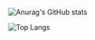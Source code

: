 ![Anurag's GitHub stats](https://github-readme-stats-sigma-five.vercel.app/api?username=Nikita-Komintsev&theme=dark&show_icons=true)

![Top Langs](https://github-readme-stats-sigma-five.vercel.app/api/top-langs/?username=Nikita-Komintsev&theme=tokyonight)
